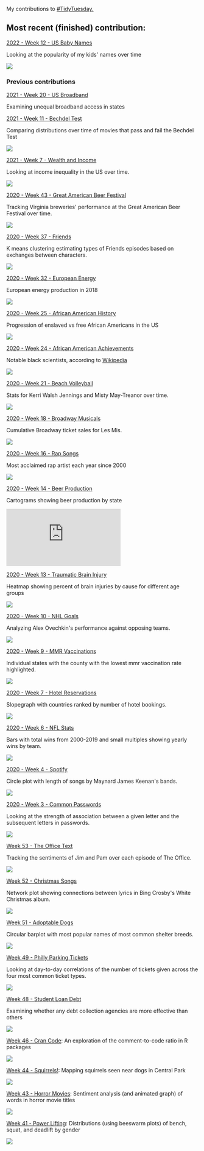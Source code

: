 My contributions to [#TidyTuesday.](https://github.com/rfordatascience/tidytuesday)

## Most recent (finished) contribution:
[2022 - Week 12 - US Baby Names](https://github.com/ekholme/TidyTuesday/blob/master/2022%20-%2012%20-%20baby_names/script.R)

Looking at the popularity of my kids' names over time

![](https://github.com/ekholme/TidyTuesday/blob/master/2022%20-%2012%20-%20baby_names/kiddos.png)

### Previous contributions
[2021 - Week 20 - US Broadband](https://github.com/ekholme/TidyTuesday/blob/master/2021%20-%2020%20-%20us%20broadband/script.R)

Examining unequal broadband access in states

[2021 - Week 11 - Bechdel Test](https://github.com/ekholme/TidyTuesday/blob/master/2021%20-%2011%20-%20bechdel%20test/bechdel%20script.R)

Comparing distributions over time of movies that pass and fail the Bechdel Test

![](https://github.com/ekholme/TidyTuesday/blob/master/2021%20-%2011%20-%20bechdel%20test/bechdel.png)

[2021 - Week 7 - Wealth and Income](https://github.com/ekholme/TidyTuesday/blob/master/2021%20-%207%20-%20wealth%20and%20income/wealth_income_script.R)

Looking at income inequality in the US over time.

![](https://github.com/ekholme/TidyTuesday/blob/master/2021%20-%207%20-%20wealth%20and%20income/income_inequality.png)

[2020 - Week 43 - Great American Beer Festival](https://github.com/ekholme/TidyTuesday/blob/master/2020%20-%2043%20-%20great%20american%20beer%20fest/va%20beer%20fest.R)

Tracking Virginia breweries' performance at the Great American Beer Festival over time.

![](https://github.com/ekholme/TidyTuesday/blob/master/2020%20-%2043%20-%20great%20american%20beer%20fest/va_beers.png)

[2020 - Week 37 - Friends](https://github.com/ekholme/TidyTuesday/blob/master/2020%20-%2037%20-%20friends/friends%20script.R)

K means clustering estimating types of Friends episodes based on exchanges between characters.

![](https://github.com/ekholme/TidyTuesday/blob/master/2020%20-%2037%20-%20friends/friend_types.png)

[2020 - Week 32 - European Energy](https://github.com/ekholme/TidyTuesday/blob/master/2020%20-%2032%20-%20euro%20energy/euro%20energy%20script.R)

European energy production in 2018

![](https://github.com/ekholme/TidyTuesday/blob/master/2020%20-%2032%20-%20euro%20energy/energy.png)


[2020 - Week 25 - African American History](https://github.com/ekholme/TidyTuesday/blob/master/2020%20-%2025%20-%20african%20american%20history/african%20american%20history%20script.R)

Progression of enslaved vs free African Americans in the US

![](https://github.com/ekholme/TidyTuesday/blob/master/2020%20-%2025%20-%20african%20american%20history/slavery_map_prog.png)

[2020 - Week 24 - African American Achievements](https://github.com/ekholme/TidyTuesday/blob/master/2020%20-%2024%20-%20african%20american%20achievements/black%20scientists%20script.R)

Notable black scientists, according to [Wikipedia](https://en.wikipedia.org/wiki/List_of_African-American_inventors_and_scientists)

![](https://github.com/ekholme/TidyTuesday/blob/master/2020%20-%2024%20-%20african%20american%20achievements/scientists.png)

[2020 - Week 21 - Beach Volleyball](https://github.com/ekholme/TidyTuesday/blob/master/2020%20-%2021%20-%20beach%20volleyball/volleyball%20script.R)

Stats for Kerri Walsh Jennings and Misty May-Treanor over time. 

![](https://github.com/ekholme/TidyTuesday/blob/master/2020%20-%2021%20-%20beach%20volleyball/may_walsh.png)

[2020 - Week 18 - Broadway Musicals](https://github.com/ekholme/TidyTuesday/blob/master/2020%20-%2018%20-%20broadway/les%20mis%20script.R)

Cumulative Broadway ticket sales for Les Mis. 

![](https://github.com/ekholme/TidyTuesday/blob/master/2020%20-%2018%20-%20broadway/les_mis.png)

[2020 - Week 16 - Rap Songs](https://github.com/ekholme/TidyTuesday/blob/master/2020%20-%2016%20-%20rap%20artists/rap%20script.R)

Most acclaimed rap artist each year since 2000

![](https://github.com/ekholme/TidyTuesday/blob/master/2020%20-%2016%20-%20rap%20artists/rap_bars.png)

[2020 - Week 14 - Beer Production](https://github.com/ekholme/TidyTuesday/blob/master/2020%20-%2014%20-%20beer%20production/beer%20script.R)

Cartograms showing beer production by state

![](https://github.com/ekholme/TidyTuesday/blob/master/2020%20-%2014%20-%20beer%20production/beer_maps.pdf)

[2020 - Week 13 - Traumatic Brain Injury](https://github.com/ekholme/TidyTuesday/blob/master/2020%20-%2013%20-%20tbi/tbi%20script.R)

Heatmap showing percent of brain injuries by cause for different age groups

![](https://github.com/ekholme/TidyTuesday/blob/master/2020%20-%2013%20-%20tbi/tbi_heatmap.jpg)

[2020 - Week 10 - NHL Goals](https://github.com/ekholme/TidyTuesday/blob/master/2020%20-%2010%20-%20nhl%20goals/nhl%20goals%20script.R)

Analyzing Alex Ovechkin's performance against opposing teams.

![](https://github.com/ekholme/TidyTuesday/blob/master/2020%20-%2010%20-%20nhl%20goals/ovi%20plot.jpg)

[2020 - Week 9 - MMR Vaccinations](https://github.com/ekholme/TidyTuesday/blob/master/2020%20-%209%20-%20measles/measles%20script.R)

Individual states with the county with the lowest mmr vaccination rate highlighted.

![](https://github.com/ekholme/TidyTuesday/blob/master/2020%20-%209%20-%20measles/measles_plot.jpeg)

[2020 - Week 7 - Hotel Reservations](https://github.com/ekholme/TidyTuesday/blob/master/2020%20-%207%20-%20hotel%20bookings/hotels%20script.Rmd)

Slopegraph with countries ranked by number of hotel bookings.

![](https://github.com/ekholme/TidyTuesday/blob/master/2020%20-%207%20-%20hotel%20bookings/hotel%20plot.jpg)

[2020 - Week 6 - NFL Stats](https://github.com/ekholme/TidyTuesday/blob/master/2020%20-%206%20-%20nfl%20attendance/nfl%20attendance%20script.R)

Bars with total wins from 2000-2019 and small multiples showing yearly wins by team.

![](https://github.com/ekholme/TidyTuesday/blob/master/2020%20-%206%20-%20nfl%20attendance/full_nfl.jpeg)

[2020 - Week 4 - Spotify](https://github.com/ekholme/TidyTuesday/blob/master/2020%20-%204%20-%20spotify/maynaRd%20script.R)

Circle plot with length of songs by Maynard James Keenan's bands.

![](https://github.com/ekholme/TidyTuesday/blob/master/2020%20-%204%20-%20spotify/mjk_circle.jpg)

[2020 - Week 3 - Common Passwords](https://github.com/ekholme/TidyTuesday/blob/master/2020%20-%203%20-%20passwords/passwords%20script.R)

Looking at the strength of association between a given letter and the subsequent letters in passwords.

![](https://github.com/ekholme/TidyTuesday/blob/master/2020%20-%203%20-%20passwords/password_pairs_viz.jpg)

[Week 53 - The Office Text](https://github.com/ekholme/TidyTuesday/blob/master/53%20-%20the%20office/jim%20pam%20script.Rmd)

Tracking the sentiments of Jim and Pam over each episode of The Office.

![](https://github.com/ekholme/TidyTuesday/blob/master/53%20-%20the%20office/jim_pam_sentiments.jpg)

[Week 52 - Christmas Songs](https://github.com/ekholme/TidyTuesday/blob/master/52%20-%20christmas%20songs/christmas%20songs%20script.R)

Network plot showing connections between lyrics in Bing Crosby's White Christmas album.

![](https://github.com/ekholme/TidyTuesday/blob/master/52%20-%20christmas%20songs/cosby_network.jpeg)

[Week 51 - Adoptable Dogs](https://github.com/ekholme/TidyTuesday/blob/master/51%20-%20adoptable%20dogs/adoptable%20dogs%20script.R)

Circular barplot with most popular names of most common shelter breeds.

![](https://github.com/ekholme/TidyTuesday/blob/master/51%20-%20adoptable%20dogs/dog_names.jpeg)

[Week 49 - Philly Parking Tickets](https://github.com/ekholme/TidyTuesday/blob/master/49%20-%20philly%20parking/philly%20parking%20script.R)

Looking at day-to-day correlations of the number of tickets given across the four most common ticket types.

![](https://github.com/ekholme/TidyTuesday/blob/master/49%20-%20philly%20parking/philly%20parking%20viz.jpeg)

[Week 48 - Student Loan Debt](https://github.com/ekholme/TidyTuesday/blob/master/48%20-%20student%20loan%20debt/student%20loan%20viz.Rmd)

Examining whether any debt collection agencies are more effective than others

![](https://github.com/ekholme/TidyTuesday/blob/master/48%20-%20student%20loan%20debt/debt_viz.jpeg)

[Week 46 - Cran Code](https://github.com/ekholme/TidyTuesday/tree/master/46%20-%20cran%20code):
An exploration of the comment-to-code ratio in R packages

![](https://github.com/ekholme/TidyTuesday/blob/master/46%20-%20cran%20code/cran_plot.jpeg)

[Week 44 - Squirrels!](https://github.com/ekholme/TidyTuesday/tree/master/44%20-%20squirrels):
Mapping squirrels seen near dogs in Central Park

![](https://github.com/ekholme/TidyTuesday/blob/master/44%20-%20squirrels/squirrels_crop.jpeg)

[Week 43 - Horror Movies](https://github.com/ekholme/TidyTuesday/tree/master/43%20-%20horror%20movies):
Sentiment analysis (and animated graph) of words in horror movie titles

![](https://github.com/ekholme/TidyTuesday/blob/master/43%20-%20horror%20movies/horror_movies.gif)

[Week 41 - Power Lifting](https://github.com/ekholme/TidyTuesday/tree/master/41%20-%20powerlifting):
Distributions (using beeswarm plots) of bench, squat, and deadlift by gender

![](https://github.com/ekholme/TidyTuesday/blob/master/41%20-%20powerlifting/gender_vios.jpeg)
